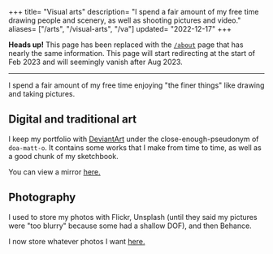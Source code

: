 +++
title= "Visual arts"
description= "I spend a fair amount of my free time drawing people and scenery, as well as shooting pictures and video."
aliases= ["/arts", "/visual-arts", "/va"]
updated= "2022-12-17"
+++

**Heads up!** This page has been replaced with the [`/about`](/about/) page that has nearly the same information. This page will start redirecting at the start of Feb 2023 and will seemingly vanish after Aug 2023.

---

I spend a fair amount of my free time enjoying "the finer things" like drawing and taking pictures.

## Digital and traditional art
I keep my portfolio with [DeviantArt](https://www.deviantart.com/doa-matt-o) under the close-enough-pseudonym of `doa-matt-o`. It contains some works that I make from time to time, as well as a good chunk of my sketchbook.

You can view a mirror [here.](/sketchbook/)

## Photography
I used to store my photos with Flickr, Unsplash (until they said my pictures were "too blurry" because some had a shallow DOF), and then Behance. 

I now store whatever photos I want [here.](/photobook/)
